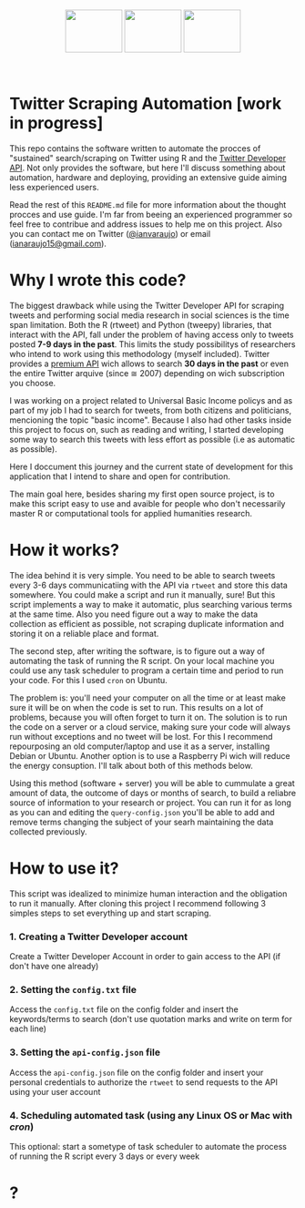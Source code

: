 <br>

<p align="center">
  <img src="https://elinux.org/images/c/cb/Raspberry_Pi_Logo.svg" width="100" height="75"/> 
  <img src="https://svgur.com/i/BW3.svg" width="100" height="75"/> 
  <img src="https://www.docker.com/sites/default/files/d8/2019-07/vertical-logo-monochromatic.png" width="100" height="75"/>
<p/>

<br>

# Twitter Scraping Automation [work in progress]

This repo contains the software written to automate the procces of "sustained" search/scraping on Twitter using R and the [Twitter Developer API](https://developer.twitter.com/en/docs/twitter-api). Not only provides the software, but here I'll discuss something about automation, hardware and deploying, providing an extensive guide aiming less experienced users.

Read the rest of this `README.md` file for more information about the thought procces and use guide. I'm far from beeing an experienced programmer so feel free to contribue and address issues to help me on this project. Also you can contact me on Twitter ([@ianvaraujo](https://twitter.com/ianvaraujo)) or email (ianaraujo15@gmail.com). 

# Why I wrote this code? 

The biggest drawback while using the Twitter Developer API for scraping tweets and performing social media research in social sciences is the time span limitation. Both the R (rtweet) and Python (tweepy) libraries, that interact with the API, fall under the problem of having access only to tweets posted **7-9 days in the past**. This limits the study possibilitys of researchers who intend to work using this methodology (myself included). Twitter provides a [premium API](https://developer.twitter.com/en/products/twitter-api/premium-apis) wich allows to search **30 days in the past** or even the entire Twitter arquive (since ≅ 2007) depending on wich subscription you choose.

I was working on a project related to Universal Basic Income policys and as part of my job I had to search for tweets, from both citizens and politicians, mencioning the topic "basic income". Because I also had other tasks inside this project to focus on, such as reading and writing, I started developing some way to search this tweets with less effort as possible (i.e as automatic as possible). 

Here I doccument this journey and the current state of development for this application that I intend to share and open for contribution. 

The main goal here, besides sharing my first open source project, is to make this script easy to use and avaible for people who don't necessarily master R or computational tools for applied humanities research.

# How it works? 

The idea behind it is very simple. You need to be able to search tweets every 3-6 days communicatiing with the API via `rtweet` and store this data somewhere. You could make a script and run it manually, sure! But this script implements a way to make it automatic, plus searching various terms at the same time. Also you need figure out a way to make the data collection as efficient as possible, not scraping duplicate information and storing it on a reliable place and format. 

The second step, after writing the software, is to figure out a way of automating the task of running the R script. On your local machine you could use any task scheduler to program a certain time and period to run your code. For this I used `cron` on Ubuntu. 

The problem is: you'll need your computer on all the time or at least make sure it will be on when the code is set to run. This results on a lot of problems, because you will often forget to turn it on. The solution is to run the code on a server or a cloud service, making sure your code will always run without exceptions and no tweet will be lost. For this I recommend repourposing an old computer/laptop and use it as a server, installing Debian or Ubuntu. Another option is to use a Raspberry Pi wich will reduce the energy consuption. I'll talk about both of this methods below. 

Using this method (software + server) you will be able to cummulate a great amount of data, the outcome of days or months of search, to build a reliabre source of information to your research or project. You can run it for as long as you can and editing the `query-config.json` you'll be able to add and remove terms changing the subject of your searh maintaining the data collected previously. 

# How to use it? 

This script was idealized to minimize human interaction and the obligation to run it manually. After cloning this project I recommend following 3 simples steps to set everything up and start scraping. 


### 1. Creating a Twitter Developer account

Create a Twitter Developer Account in order to gain access to the API (if don't have one already)

### 2. Setting the `config.txt` file

Access the `config.txt` file on the config folder and insert the keywords/terms to search (don't use quotation marks and write on term for each line)

### 3. Setting the `api-config.json` file 

Access the `api-config.json` file on the config folder and insert your personal credentials to authorize the `rtweet` to send requests to the API using your user account

### 4. Scheduling automated task (using any Linux OS or Mac with _cron_) 

This optional: start a sometype of task scheduler to automate the process of running the R script every 3 days or every week

# ? 

